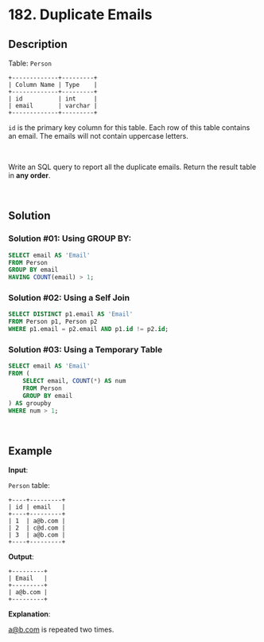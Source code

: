 # 182. Duplicate Emails

## Description

Table: `Person`
```
+-------------+---------+
| Column Name | Type    |
+-------------+---------+
| id          | int     |
| email       | varchar |
+-------------+---------+
```
`id` is the primary key column for this table. Each row of this table contains an email. The emails will not contain uppercase letters.

 <br>

Write an SQL query to report all the duplicate emails. Return the result table in **any order**.

<br>

## Solution

### Solution #01: Using GROUP BY:
```sql
SELECT email AS 'Email'
FROM Person
GROUP BY email
HAVING COUNT(email) > 1;
```
### Solution #02: Using a Self Join
```sql
SELECT DISTINCT p1.email AS 'Email'
FROM Person p1, Person p2
WHERE p1.email = p2.email AND p1.id != p2.id;
```

### Solution #03: Using a Temporary Table
```sql
SELECT email AS 'Email'
FROM (
    SELECT email, COUNT(*) AS num
    FROM Person
    GROUP BY email
) AS groupby
WHERE num > 1;
```

<br>

## Example

**Input**:

`Person` table:
```
+----+---------+
| id | email   |
+----+---------+
| 1  | a@b.com |
| 2  | c@d.com |
| 3  | a@b.com |
+----+---------+
```
**Output**: 
```
+---------+
| Email   |
+---------+
| a@b.com |
+---------+
```
**Explanation**: 

a@b.com is repeated two times.
